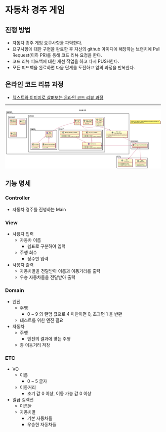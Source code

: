 # 자동차 경주 게임

## 진행 방법

* 자동차 경주 게임 요구사항을 파악한다.
* 요구사항에 대한 구현을 완료한 후 자신의 github 아이디에 해당하는 브랜치에 Pull Request(이하 PR)를 통해 코드 리뷰 요청을 한다.
* 코드 리뷰 피드백에 대한 개선 작업을 하고 다시 PUSH한다.
* 모든 피드백을 완료하면 다음 단계를 도전하고 앞의 과정을 반복한다.

## 온라인 코드 리뷰 과정

* [텍스트와 이미지로 살펴보는 온라인 코드 리뷰 과정](https://github.com/next-step/nextstep-docs/tree/master/codereview)

---

![img.png](img.png)

## 기능 명세

### Controller

- 자동차 경주를 진행하는 Main

### View

- 사용자 입력
    - 자동차 이름
        - 쉼표로 구분하여 입력
    - 주행 회수
        - 정수만 입력
- 사용자 출력
    - 자동차들을 전달받아 이름과 이동거리를 출력
    - 우승 자동차들을 전달받아 출략

### Domain

- 엔진
    - 주행
        - 0 ~ 9 의 랜덤 값으로 4 미만이면 0, 초과면 1 을 반환
    - 테스트를 위한 엔진 필요
- 자동차
    - 주행
        - 엔진의 결과에 맞는 주행
    - 총 이동거리 저장

### ETC

- VO
    - 이름
        - 0 ~ 5 글자
    - 이동거리
        - 초기 값 0 이상, 이동 가능 값 0 이상
- 일급 컬렉션
    - 이름들
    - 자동차들
        - 기본 자동차들
        - 우승한 자동차들
